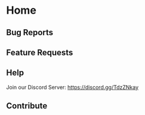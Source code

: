 # Home

## Bug Reports

## Feature Requests

## Help

Join our Discord Server: <https://discord.gg/TdzZNkay>

## Contribute

